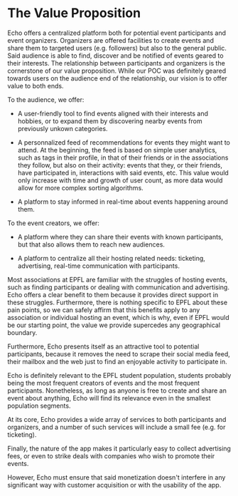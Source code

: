 # The Value Proposition

Echo offers a centralized platform both for potential event participants and event organizers. Organizers are offered facilities to create events and
share them to targeted users (e.g. followers) but also to the general public. Said audience is able to find, discover and be notified of events geared
to their interests. The relationship between participants and organizers is the cornerstone of our value proposition.
While our POC was definitely geared towards users on the audience end of the relationship, our vision is to offer value to both ends.

To the audience, we offer:

- A user-friendly tool to find events aligned with their interests and hobbies, or to expand them by discovering nearby events from previously unkown categories.

- A personnalized feed of recommendations for events they might want to attend.
At the beginning, the feed is based on simple user analytics, such as tags in their profile, in that of their friends or in the associations they follow,
but also on their activity: events that they, or their friends, have participated in, interactions with said events, etc. This value would
only increase with time and growth of user count, as more data would allow for more complex sorting algorithms.

- A platform to stay informed in real-time about events happening around them.

To the event creators, we offer:

- A platform where they can share their events with known participants, but that also allows them to reach new audiences.

- A platform to centralize all their hosting related needs: ticketing, advertising, real-time communication with participants.

Most associations at EPFL are familiar with the struggles of hosting events, such as finding participants or dealing with communication and
advertising.
Echo offers a clear benefit to them because it provides direct support in these struggles.
Furthermore, there is nothing specific to EPFL about these pain points, so we can safely affirm that this benefits apply to any association or
individual hosting an event, which is why, even if EPFL would be our starting point, the value we provide supercedes any geographical boundary.

Furthermore, Echo presents itself as an attractive tool to potential participants, because it removes
the need to scrape their social media feed, their mailbox and the web just to find an enjoyable activity to participate in.

Echo is definitely relevant to the EPFL student population, students probably being the most frequent creators of events and the most frequent participants.
Nonetheless, as long as anyone is free to create and share an event about anything, Echo will find its relevance even in the smallest population
segments.

At its core, Echo provides a wide array of services to both participants and organizers, and a number of such services will include a small fee (e.g. for ticketing).

Finally, the nature of the app makes it particularly easy to collect advertising fees, or even to strike deals with companies who wish to promote their events.

However, Echo must ensure that said monetization doesn't interfere in any significant way with customer acquisition or with the usability of the app.

